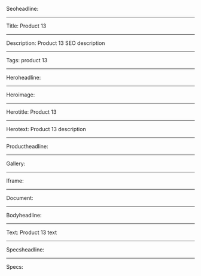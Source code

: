 Seoheadline:

----

Title: Product 13

----

Description: Product 13 SEO description

----

Tags: product 13

----

Heroheadline:

----

Heroimage:

----

Herotitle: Product 13

----

Herotext: Product 13 description

----

Productheadline:

----

Gallery:

----

Iframe:

----

Document:

----

Bodyheadline:

----

Text: Product 13 text

----

Specsheadline:

----

Specs:
